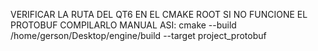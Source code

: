 VERIFICAR LA RUTA DEL QT6 EN EL CMAKE ROOT
SI NO FUNCIONE EL PROTOBUF COMPILARLO MANUAL ASI:
cmake --build /home/gerson/Desktop/engine/build --target project_protobuf
